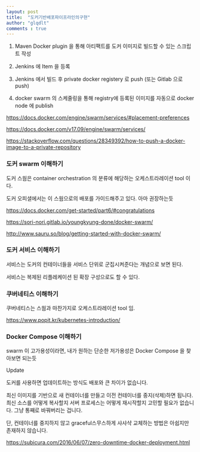 ```yaml
---
layout: post
title:  "도커기반배포파이프라인의구현"
author: "glqdlt"
comments : true
---
```



1. Maven Docker plugin 을 통해 아티팩트를 도커 이미지로 빌드할 수 있는 스크립트 작성

2. Jenkins 에 Item 을 등록

3. Jenkins 에서 빌드 후 private docker registery 로 push (또는 Gitlab 으로 push)

4. docker swarm 의 스케줄링을 통해 registry에 등록된 이미지를 자동으로 docker node 에 publish

https://docs.docker.com/engine/swarm/services/#placement-preferences

https://docs.docker.com/v17.09/engine/swarm/services/



https://stackoverflow.com/questions/28349392/how-to-push-a-docker-image-to-a-private-repository


### 도커 swarm 이해하기

도커 스웜은 container orchestration 의 분류에 해당하는 오케스트라레이션 tool 이다.

도커 오피셜에서는 이 스웜으로의 배포를 가이드해주고 있다. 아마 권장하는듯

https://docs.docker.com/get-started/part6/#congratulations


https://sori-nori.gitlab.io/youngkyung-done/docker-swarm/

http://www.sauru.so/blog/getting-started-with-docker-swarm/

### 도커 서비스 이해하기

서비스는 도커의 컨테이너들을 서비스 단위로 군집시켜준다는 개념으로 보면 된다.

서비스는 복제된 리플레케이션 된 확장 구성으로도 할 수 있다.


### 쿠버네티스 이해하기

쿠버네티스는 스웜과 마찬가지로 오케스트라레이션 tool 임.

https://www.popit.kr/kubernetes-introduction/

### Docker Compose 이해하기

swarm 이 고가용성이라면, 내가 원하는 단순한 저가용성은 Docker Compose 을 찾아보면 되는듯

Update

도커를 사용하면 업데이트하는 방식도 배포와 큰 차이가 없습니다.

최신 이미지를 기반으로 새 컨테이너를 만들고 이전 컨테이너를 중지(삭제)하면 됩니다. 최신 소스를 어떻게 복사할지 서버 프로세스는 어떻게 재시작할지 고민할 필요가 없습니다. 그냥 통째로 바꿔버리는 겁니다.

단, 컨테이너를 중지하지 않고 graceful스무스하게 샤샤샥 교체하는 방법은 아쉽지만 존재하지 않습니다.


https://subicura.com/2016/06/07/zero-downtime-docker-deployment.html



